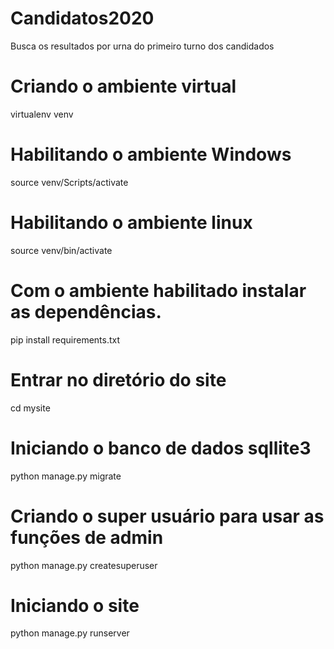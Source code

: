 # Candidatos2020
Busca os resultados por urna do primeiro turno dos candidados

# Criando o ambiente virtual
virtualenv venv

# Habilitando o ambiente Windows
source venv/Scripts/activate

# Habilitando o ambiente linux
source venv/bin/activate

# Com o ambiente habilitado instalar as dependências.
pip install requirements.txt 

# Entrar no diretório do site
cd mysite

# Iniciando o banco de dados sqllite3
python manage.py migrate

# Criando o super usuário para usar as funções de admin
python manage.py createsuperuser

# Iniciando o site
python manage.py runserver

